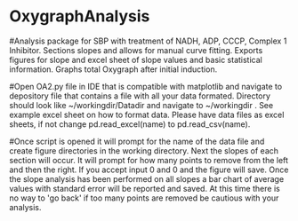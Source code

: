# OxygraphAnalysis

#Analysis package for SBP with treatment of NADH, ADP, CCCP, Complex 1 Inhibitor. Sections slopes and allows for manual curve fitting. Exports figures for slope and excel sheet of slope values and basic statistical information. Graphs total Oxygraph after initial induction.

#Open OA2.py file in IDE that is compatible with matplotlib and navigate to depository file that contains a file with all your data formated. Directory should look like ~/workingdir/Datadir and navigate to ~/workingdir .
See example excel sheet on how to format data. Please have data files as excel sheets, if not change pd.read_excel(name) to pd.read_csv(name). 

#Once script is opened it will prompt for the name of the data file and create figure directories in the working directory. Next the slopes of each section will occur. It will prompt for how many points to remove from the left and then the right. If you accept input 0 and 0 and the figure will save. Once the slope analysis has been performed on all slopes a bar chart of average values with standard error will be reported and saved. At this time there is no way to 'go back' if too many points are removed be cautious with your analysis.
